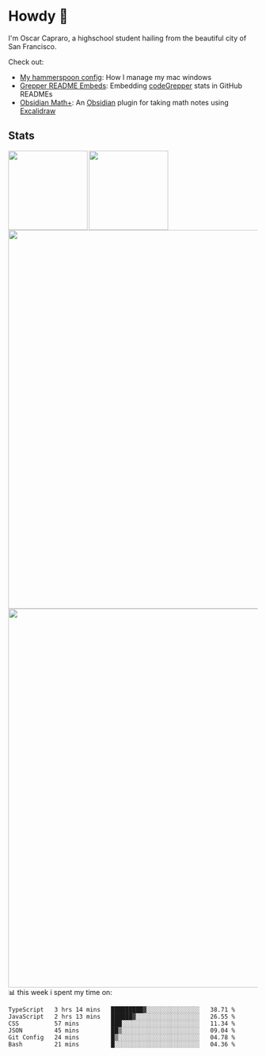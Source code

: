 # Howdy :wave:
I'm Oscar Capraro, a highschool student hailing from the beautiful city of San Francisco.


Check out:
- [My hammerspoon config](https://github.com/ocapraro/.hammerspoon): How I manage my mac windows
- [Grepper README Embeds](https://github.com/ocapraro/grepper-readme-embeds): Embedding [codeGrepper](codegrepper.com) stats in GitHub READMEs
- [Obsidian Math+](https://github.com/ocapraro/obsidian-math-plus): An [Obsidian](https://obsidian.md/) plugin for taking math notes using [Excalidraw](https://github.com/excalidraw/excalidraw)

## Stats

<div width="100%"><a href="https://github.com/anuraghazra/github-readme-stats">
<img align="left" height="160em" src="https://github-readme-stats.vercel.app/api?username=ocapraro&show_icons=true&theme=dark&count_private=true" />
<img align="left" height="160em" src="https://github-readme-stats.vercel.app/api/top-langs/?username=ocapraro&theme=dark&layout=compact&count_private=true" />
</a></div>

<br><br><br><br><br><br><br><br>
<div><a href="https://github.com/ocapraro/grepper-readme-embeds">
<img align="left" width="765em" src="https://grepper-readme-embeds.vercel.app/api/frameworks?id=44392&width=969" />
<br><br><br><br><br><br><br><br><br>
<img align="left" width="765em" src="https://grepper-readme-embeds.vercel.app/api/activity?name=Oscar%20Capraro&id=44392" />
</a></div>

<br><br><br><br><br><br><br><br><br>
📊 this week i spent my time on:
<!--START_SECTION:waka-->

```text
TypeScript   3 hrs 14 mins   █████████▓░░░░░░░░░░░░░░░   38.71 %
JavaScript   2 hrs 13 mins   ██████▓░░░░░░░░░░░░░░░░░░   26.55 %
CSS          57 mins         ███░░░░░░░░░░░░░░░░░░░░░░   11.34 %
JSON         45 mins         ██▒░░░░░░░░░░░░░░░░░░░░░░   09.04 %
Git Config   24 mins         █▒░░░░░░░░░░░░░░░░░░░░░░░   04.78 %
Bash         21 mins         █░░░░░░░░░░░░░░░░░░░░░░░░   04.36 %
```

<!--END_SECTION:waka-->

